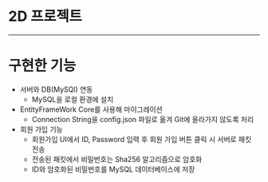 # 2D 프로젝트
---

# 구현한 기능
- 서버와 DB(MySQl) 연동
  - MySQL을 로컬 환경에 설치
- EntityFrameWork Core를 사용해 마이그레이션
  - Connection String을 config.json 파일로 옮겨 Git에 올라가지 않도록 처리
- 회원 가입 기능
  - 회원가입 UI에서 ID, Password 입력 후 회원 가입 버튼 클릭 시 서버로 패킷 전송
  - 전송된 패킷에서 비밀번호는 Sha256 알고리즘으로 암호화
  - ID와 암호화된 비밀번호를 MySQL 데이터베이스에 저장
